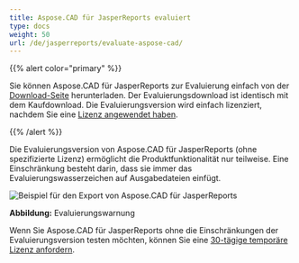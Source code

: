 ```yaml
---
title: Aspose.CAD für JasperReports evaluiert
type: docs
weight: 50
url: /de/jasperreports/evaluate-aspose-cad/
---
```


{{% alert color="primary" %}}

Sie können Aspose.CAD für JasperReports zur Evaluierung einfach von der [Download-Seite](https://downloads.aspose.com/cad/jasperreports) herunterladen. Der Evaluierungsdownload ist identisch mit dem Kaufdownload. Die Evaluierungsversion wird einfach lizenziert, nachdem Sie eine [Lizenz angewendet haben](/cad/jasperreports/licensing/).

{{% /alert %}}

Die Evaluierungsversion von Aspose.CAD für JasperReports (ohne spezifizierte Lizenz) ermöglicht die Produktfunktionalität nur teilweise. Eine Einschränkung besteht darin, dass sie immer das Evaluierungswasserzeichen auf Ausgabedateien einfügt.

![Beispiel für den Export von Aspose.CAD für JasperReports](AreaChartReport.jpg)

**Abbildung:** Evaluierungswarnung

Wenn Sie Aspose.CAD für JasperReports ohne die Einschränkungen der Evaluierungsversion testen möchten, können Sie eine [30-tägige temporäre Lizenz anfordern](https://purchase.aspose.com/temporary-license).
